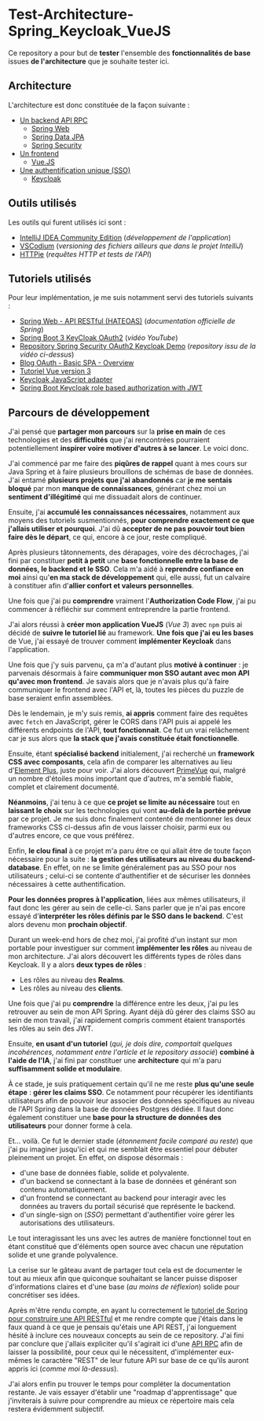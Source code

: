 # Test-Architecture-Spring_Keycloak_VueJS

Ce repository a pour but de **tester** l'ensemble des **fonctionnalités de base** issues **de l'architecture** 
que je souhaite tester ici.

## Architecture

L'architecture est donc constituée de la façon suivante :

- [Un backend API RPC](./backend/README.md)
  - [Spring Web](https://docs.spring.io/spring-framework/reference/web/webmvc.html)
  - [Spring Data JPA](https://docs.spring.io/spring-data/jpa/reference/index.html)
  - [Spring Security](https://docs.spring.io/spring-security/reference/index.html)
- [Un frontend](./frontend/README.md)
  - [Vue.JS](https://vuejs.org/)
- [Une authentification unique (SSO)](./sso/README.md)
  - [Keycloak](https://www.keycloak.org/)

## Outils utilisés

Les outils qui furent utilisés ici sont :

- [IntelliJ IDEA Community Edition](https://www.jetbrains.com/idea/) (_développement de l'application_)
- [VSCodium](https://vscodium.com/) (_versioning des fichiers ailleurs que dans le projet IntelliJ_)
- [HTTPie](https://httpie.io/) (_requêtes HTTP et tests de l'API_)

## Tutoriels utilisés

Pour leur implémentation, je me suis notamment servi des tutoriels suivants :

- [Spring Web - API RESTful (HATEOAS)](https://spring.io/guides/tutorials/rest) (_documentation officielle de Spring_)
- [Spring Boot 3 KeyCloak OAuth2](https://www.youtube.com/watch?v=_0oXZKr97ro&list=PLSVW22jAG8pAXU0th247M7xPCekzeNdrH&index=10) (_vidéo YouTube_)
- [Repository Spring Security OAuth2 Keycloak Demo](https://github.com/SaiUpadhyayula/spring-security-oauth2-keycloak-demo) (_repository issu de la vidéo ci-dessus_)
- [Blog OAuth - Basic SPA - Overview](https://github.com/gary-archer/oauth.blog/blob/master/public/posts/basicspa-overview.mdx)
- [Tutoriel Vue version 3](https://vuejs.org/tutorial/#step-1)
- [Keycloak JavaScript adapter](https://www.keycloak.org/securing-apps/javascript-adapter)
- [Spring Boot Keycloak role based authorization with JWT](https://medium.com/@kspoyraz7/spring-boot-keycloak-role-based-authorization-with-jwt-3bd29bdd9016)

## Parcours de développement

J'ai pensé que **partager mon parcours** sur la **prise en main** de ces technologies
et des **difficultés** que j'ai rencontrées pourraient potentiellement **inspirer voire motiver d'autres à se lancer**.
Le voici donc.

J'ai commencé par me faire des **piqûres de rappel** quant à mes cours sur Java Spring et à faire
plusieurs brouillons de schémas de base de données. J'ai entamé **plusieurs projets que j'ai abandonnés**
car **je me sentais bloqué** par mon **manque de connaissances**, générant chez moi un **sentiment d'illégitimé**
qui me dissuadait alors de continuer.

Ensuite, j'ai **accumulé les connaissances nécessaires**, notamment aux moyens des tutoriels susmentionnés,
**pour comprendre exactement ce que j'allais utiliser et pourquoi**. 
J'ai dû **accepter de ne pas pouvoir tout bien faire dès le départ**, ce qui, encore à ce jour, reste compliqué.

Après plusieurs tâtonnements, des dérapages, voire des décrochages, j'ai fini par constituer **petit à petit**
une **base fonctionnelle entre la base de données, le backend et le SSO**. Cela m'a aidé à **reprendre confiance en moi**
ainsi qu'**en ma stack de développement** qui, elle aussi, fut un calvaire à constituer
afin d'**allier confort et valeurs personnelles**.

Une fois que j'ai pu **comprendre** vraiment l'**Authorization Code Flow**, j'ai pu commencer à réfléchir sur
comment entreprendre la partie frontend.

J'ai alors réussi à **créer mon application VueJS** (_Vue 3_) avec `npm` puis ai décidé de **suivre le tutoriel lié**
au framework. **Une fois que j'ai eu les bases** de Vue, j'ai essayé de trouver comment **implémenter Keycloak** 
dans l'application.

Une fois que j'y suis parvenu, ça m'a d'autant plus **motivé à continuer** : je parvenais désormais à faire 
**communiquer mon SSO autant avec mon API qu'avec mon frontend**. Je savais alors que je n'avais plus qu'à faire communiquer 
le frontend avec l'API et, là, toutes les pièces du puzzle de base seraient enfin assemblées.

Dès le lendemain, je m'y suis remis, **ai appris** comment faire des requêtes avec `fetch` en JavaScript, 
gérer le CORS dans l'API puis ai appelé les différents endpoints de l'API, **tout fonctionnait**. 
Ce fut un vrai relâchement car je sus alors que **la stack que j'avais constituée était fonctionnelle**.

Ensuite, étant **spécialisé backend** initialement, j'ai recherché un **framework CSS avec composants**,
cela afin de comparer les alternatives au lieu d'[Element Plus](https://element-plus.org), juste pour voir. 
J'ai alors découvert [PrimeVue](https://primevue.org/) qui, malgré un nombre d'étoiles moins important que d'autres,
m'a semblé fiable, complet et clairement documenté.

**Néanmoins**, j'ai tenu à ce que **ce projet se limite au nécessaire** tout en **laissant le choix** sur les technologies qui
vont **au-delà de la portée prévue** par ce projet. Je me suis donc finalement contenté de mentionner 
les deux frameworks CSS ci-dessus afin de vous laisser choisir, parmi eux ou d'autres encore, ce que vous préférez.

Enfin, **le clou final** à ce projet m'a paru être ce qui allait être de toute façon nécessaire pour la suite : 
**la gestion des utilisateurs au niveau du backend-database**. En effet, on ne se limite généralement pas au SSO pour nos
utilisateurs ; celui-ci se contente d'authentifier et de sécuriser les données nécessaires à cette authentification.

**Pour les données propres à l'application**, liées aux mêmes utilisateurs, il faut donc les gérer au sein de celle-ci.
Sans parler que je n'ai pas encore essayé d'**interpréter les rôles définis par le SSO dans le backend**.
C'est alors devenu mon **prochain objectif**.

Durant un week-end hors de chez moi, j'ai profité d'un instant sur mon portable pour investiguer sur comment
**implémenter les rôles** au niveau de mon architecture. J'ai alors découvert les différents types de rôles dans Keycloak.
Il y a alors **deux types de rôles** :

- Les rôles au niveau des **Realms**.
- Les rôles au niveau des **clients**.

Une fois que j'ai pu **comprendre** la différence entre les deux, j'ai pu les retrouver au sein de mon API Spring.
Ayant déjà dû gérer des claims SSO au sein de mon travail, j'ai rapidement compris comment étaient transportés
les rôles au sein des JWT.

Ensuite, **en usant d'un tutoriel** (_qui, je dois dire, comportait quelques incohérences, notamment entre l'article et
le repository associé_) **combiné à l'aide de l'IA**, j'ai fini par constituer une **architecture** qui m'a paru **suffisamment solide et modulaire**.

À ce stade, je suis pratiquement certain qu'il ne me reste **plus qu'une seule étape** : **gérer les claims SSO**.
Ce notamment pour récupérer les identifiants utilisateurs afin de pouvoir leur associer des données spécifiques au
niveau de l'API Spring dans la base de données Postgres dédiée.
Il faut donc également constituer une **base pour la structure de données des utilisateurs** pour donner forme à cela.

Et... voilà. Ce fut le dernier stade (_étonnement facile comparé au reste_) que j'ai pu imaginer jusqu'ici et
qui me semblait être essentiel pour débuter pleinement un projet.
En effet, on dispose désormais :

- d'une base de données fiable, solide et polyvalente.
- d'un backend se connectant à la base de données et générant son contenu automatiquement.
- d'un frontend se connectant au backend pour interagir avec les données au travers du portail sécurisé que représente le backend.
- d'un single-sign on (_SSO_) permettant d'authentifier voire gérer les autorisations des utilisateurs.

Le tout interagissant les uns avec les autres de manière fonctionnel tout en étant constitué que d'éléments open source
avec chacun une réputation solide et une grande polyvalence.

La cerise sur le gâteau avant de partager tout cela est de documenter le tout au mieux afin que
quiconque souhaitant se lancer puisse disposer d'informations claires et d'une base (_au moins de réflexion_) solide
pour concrétiser ses idées.

Après m'être rendu compte, en ayant lu correctement le [tutoriel de Spring pour construire une API RESTful](https://spring.io/guides/tutorials/rest) et me rendre compte que j'étais dans le faux quand à ce que je pensais qu'étais une API REST, j'ai longuement hésité à inclure ces nouveaux concepts au sein de ce repository.
J'ai fini par conclure que j'allais expliciter qu'il s'agirait ici d'une [API RPC](https://fr.wikipedia.org/wiki/Appel_de_proc%C3%A9dure_%C3%A0_distance) afin de laisser la possibilité, pour ceux qui le nécessitent, d'implémenter eux-mêmes le caractère "REST" de leur future API sur base de ce qu'ils auront appris ici (_comme moi là-dessus_).

J'ai alors enfin pu trouver le temps pour compléter la documentation restante. Je vais essayer d'établir une "roadmap d'apprentissage" que j'inviterais à suivre pour comprendre au mieux ce répertoire mais cela restera évidemment subjectif.
